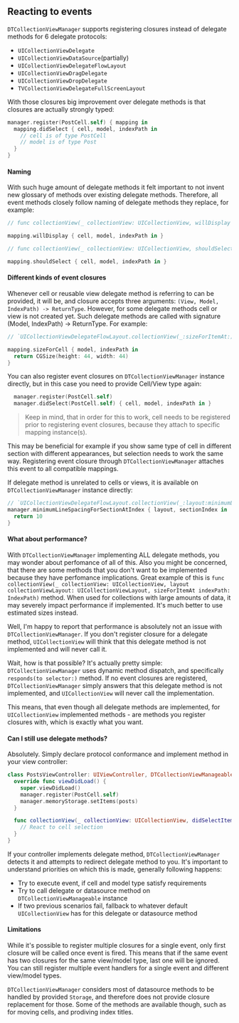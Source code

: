 ## Reacting to events

`DTCollectionViewManager` supports registering closures instead of delegate methods for 6 delegate protocols:

* `UICollectionViewDelegate`
* `UICollectionViewDataSource`(partially)
* `UICollectionViewDelegateFlowLayout`
* `UICollectionViewDragDelegate`
* `UICollectionViewDropDelegate`
* `TVCollectionViewDelegateFullScreenLayout`

With those closures big improvement over delegate methods is that closures are actually strongly typed:

```swift
manager.register(PostCell.self) { mapping in
  mapping.didSelect { cell, model, indexPath in
    // cell is of type PostCell
    // model is of type Post
  }
}
```

#### Naming

With such huge amount of delegate methods it felt important to not invent new glossary of methods over existing delegate methods. Therefore, all event methods closely follow naming of delegate methods they replace, for example:

```swift
// func collectionView(_ collectionView: UICollectionView, willDisplay cell: UICollectionViewCell, forItemAt indexPath: IndexPath)

mapping.willDisplay { cell, model, indexPath in }

// func collectionView(_ collectionView: UICollectionView, shouldSelectItemAt indexPath: IndexPath) -> Bool

mapping.shouldSelect { cell, model, indexPath in }
```

#### Different kinds of event closures

Whenever cell or reusable view delegate method is referring to can be provided, it will be, and closure accepts three arguments: `(View, Model, IndexPath) -> ReturnType`. However, for some delegate methods cell or view is not created yet. Such delegate methods are called with signature (Model, IndexPath) -> ReturnType. For example:

```swift
// `UICollectionViewDelegateFlowLayout.collectionView(_:sizeForItemAt:)`

mapping.sizeForCell { model, indexPath in
  return CGSize(height: 44, width: 44)
}
```

You can also register event closures on `DTCollectionViewManager` instance directly, but in this case you need to provide Cell/View type again:

```swift
  manager.register(PostCell.self)
  manager.didSelect(PostCell.self) { cell, model, indexPath in }
```

> Keep in mind, that in order for this to work, cell needs to be registered prior to registering event closures, because they attach to specific mapping instance(s).

This may be beneficial for example if you show same type of cell in different section with different appearances, but selection needs to work the same way. Registering event closure through `DTCollectionViewManager` attaches this event to all compatible mappings.

If delegate method is unrelated to cells or views, it is available on `DTCollectionViewManager` instance directly:

```swift
// `UICollectionViewDelegateFlowLayout.collectionView(_:layout:minimumLineSpacingForSectionAt:)`
manager.minimumLineSpacingForSectionAtIndex { layout, sectionIndex in
  return 10
}
```

#### What about performance?

With `DTCollectionViewManager` implementing ALL delegate methods, you may wonder about perfomance of all of this. Also you might be concerned, that there are some methods that you don't want to be implemented because they have perfomance implications. Great example of this is `func collectionView(_ collectionView: UICollectionView, layout collectionViewLayout: UICollectionViewLayout, sizeForItemAt indexPath: IndexPath)` method. When used for collections with large amounts of data, it may severely impact performance if implemented. It's much better to use estimated sizes instead.

Well, I'm happy to report that performance is absolutely not an issue with `DTCollectionViewManager`. If you don't register closure for a delegate method, `UICollectionView` will think that this delegate method is not implemented and will never call it.

Wait, how is that possible? It's actually pretty simple: `DTCollectionViewManager` uses dynamic method dispatch, and specifically `responds(to selector:)` method. If no event closures are registered, `DTCollectionViewManager` simply answers that this delegate method is not implemented, and `UICollectionView` will never call the implementation.

This means, that even though all delegate methods are implemented, for `UICollectionView` implemented methods - are methods you register closures with, which is exactly what you want.

#### Can I still use delegate methods?

Absolutely. Simply declare protocol conformance and implement method in your view controller:

```swift
class PostsViewController: UIViewController, DTCollectionViewManageable, UICollectionViewDelegate {
  override func viewDidLoad() {
    super.viewDidLoad()
    manager.register(PostCell.self)
    manager.memoryStorage.setItems(posts)
  }

  func collectionView(_ collectionView: UICollectionView, didSelectItemAt indexPath: IndexPath) {
    // React to cell selection
  }
}
```

If your controller implements delegate method, `DTCollectionViewManager` detects it and attempts to redirect delegate method to you. It's important to understand priorities on which this is made, generally following happens:

* Try to execute event, if cell and model type satisfy requirements
* Try to call delegate or datasource method on `DTCollectionViewManageable` instance
* If two previous scenarios fail, fallback to whatever default `UICollectionView` has for this delegate or datasource method

#### Limitations

While it's possible to register multiple closures for a single event, only first closure will be called once event is fired. This means that if the same event has two closures for the same view/model type, last one will be ignored. You can still register multiple event handlers for a single event and different view/model types.

`DTCollectionViewManager` considers most of datasource methods to be handled by provided `Storage`, and therefore does not provide closure replacement for those. Some of the methods are available though, such as for moving cells, and prodiving index titles.
